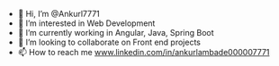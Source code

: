 - 👋 Hi, I’m @Ankurl7771
- 👀 I’m interested in Web Development
- 🌱 I’m currently working in Angular, Java, Spring Boot
- 💞️ I’m looking to collaborate on Front end projects 
- 📫 How to reach me www.linkedin.com/in/ankurlambade000007771

<!---
Ankurl7771/Ankurl7771 is a ✨ special ✨ repository because its `README.md` (this file) appears on your GitHub profile.
You can click the Preview link to take a look at your changes.
--->

